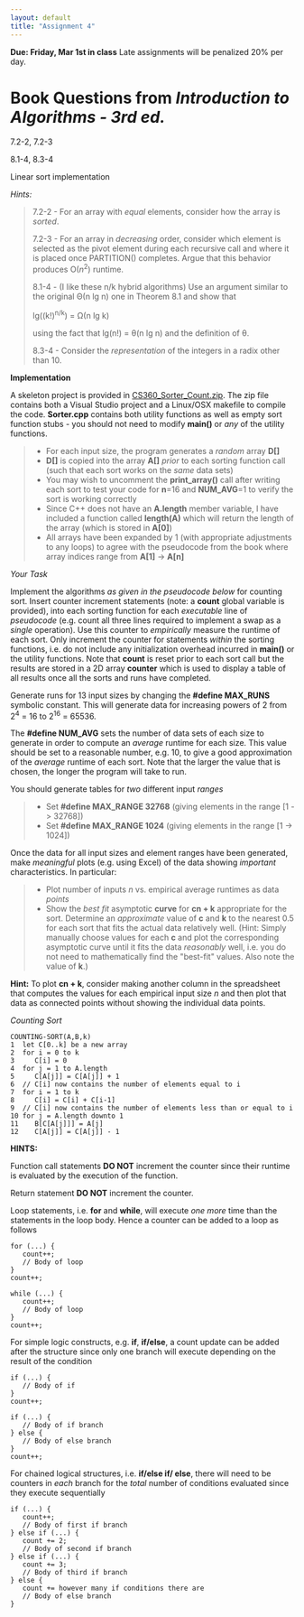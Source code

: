 ```yaml
---
layout: default
title: "Assignment 4"
---
```


**Due: Friday, Mar 1st in class** Late assignments will be penalized 20\% per day.

Book Questions from *Introduction to Algorithms - 3rd ed.*
==========================================================

7.2-2, 7.2-3

8.1-4, 8.3-4

Linear sort implementation

*Hints:*

> 7.2-2 - For an array with *equal* elements, consider how the array is *sorted*.
> 
> 7.2-3 - For an array in *decreasing* order, consider which element is selected as the pivot element during each recursive call and where it is placed once PARTITION() completes. Argue that this behavior produces O(*n*<sup>2</sup>) runtime.
> 
> 8.1-4 - (I like these n/k hybrid algorithms) Use an argument similar to the original Θ(n lg n) one in Theorem 8.1 and show that 
>
> lg((k!)<sup>n/k</sup>) = Ω(n lg k) 
>
> using the fact that lg(n!) = θ(n lg n) and the definition of θ.
>
> 8.3-4 - Consider the *representation* of the integers in a radix other than 10.

**Implementation**

A skeleton project is provided in [CS360\_Sorter\_Count.zip](../assign/src/CS360_Sorter_Count.zip). The zip file contains both a Visual Studio project and a Linux/OSX makefile to compile the code. **Sorter.cpp** contains both utility functions as well as empty sort function stubs - you should not need to modify **main()** or *any* of the utility functions.

> -   For each input size, the program generates a *random* array **D[]**
> -   **D[]** is copied into the array **A[]** *prior* to each sorting function call (such that each sort works on the *same* data sets)
> -   You may wish to uncomment the **print_array()** call after writing each sort to test your code for **n**=16 and **NUM_AVG**=1 to verify the sort is working correctly
> -   Since C++ does not have an **A.length** member variable, I have included a function called **length(A)** which will return the length of the array (which is stored in **A[0]**)
> -   All arrays have been expanded by 1 (with appropriate adjustments to any loops) to agree with the pseudocode from the book where array indices range from **A[1]** -\> **A[n]**
	
*Your Task*
	
Implement the algorithms *as given in the pseudocode below* for counting sort. Insert counter increment statements (note: a **count** global variable is provided), into each sorting function for each *executable* line of *pseudocode* (e.g. count all three lines required to implement a swap as a *single* operation). Use this counter to *empirically* measure the runtime of each sort. Only increment the counter for statements *within* the sorting functions, i.e. do not include any initialization overhead incurred in **main()** or the utility functions. Note that **count** is reset prior to each sort call but the results are stored in a 2D array **counter** which is used to display a table of all results once all the sorts and runs have completed.

Generate runs for 13 input sizes by changing the **\#define MAX\_RUNS** symbolic constant. This will generate data for increasing powers of 2 from 2<sup>4</sup> = 16 to 2<sup>16</sup> = 65536.

The **\#define NUM\_AVG** sets the number of data sets of each size to generate in order to compute an *average* runtime for each size. This value should be set to a reasonable number, e.g. 10, to give a good approximation of the *average* runtime of each sort. Note that the larger the value that is chosen, the longer the program will take to run.

You should generate tables for *two* different input *ranges*

> -   Set **#define MAX_RANGE 32768** (giving elements in the range [1 -> 32768])
> -   Set **#define MAX_RANGE 1024** (giving elements in the range [1 -> 1024])

Once the data for all input sizes and element ranges have been generated, make *meaningful* plots (e.g. using Excel) of the data showing *important* characteristics. In particular:

> -   Plot number of inputs *n* vs. empirical average runtimes as data *points*
> -   Show the *best fit* asymptotic **curve** for **cn + k** appropriate for the sort. Determine an *approximate* value of **c** and **k** to the nearest 0.5 for each sort that fits the actual data relatively well. (Hint: Simply manually choose values for each **c** and plot the corresponding asymptotic curve until it fits the data *reasonably* well, i.e. you do not need to mathematically find the "best-fit" values. Also note the value of **k**.)

**Hint:** To plot **cn + k**, consider making another column in the spreadsheet that computes the values for each empirical input size *n* and then plot that data as connected points without showing the individual data points.

*Counting Sort*

    COUNTING-SORT(A,B,k)
    1  let C[0..k] be a new array
    2  for i = 0 to k
    3     C[i] = 0
    4  for j = 1 to A.length
    5     C[A[j]] = C[A[j]] + 1
    6  // C[i] now contains the number of elements equal to i
    7  for i = 1 to k
    8     C[i] = C[i] + C[i-1]
    9  // C[i] now contains the number of elements less than or equal to i
    10 for j = A.length downto 1
    11    B[C[A[j]]] = A[j]
    12    C[A[j]] = C[A[j]] - 1

**HINTS:**

Function call statements **DO NOT** increment the counter since their runtime is evaluated by the execution of the function.

Return statement **DO NOT** increment the counter.

Loop statements, i.e. **for** and **while**, will execute *one more* time than the statements in the loop body. Hence a counter can be added to a loop as follows

    for (...) {
       count++;
       // Body of loop
    }
    count++;
    
    while (...) {
       count++;
       // Body of loop
    }
    count++;
    
For simple logic constructs, e.g. **if**, **if/else**, a count update can be added after the structure since only one branch will execute depending on the result of the condition

    if (...) {
       // Body of if
    }
    count++;
    
    if (...) {
       // Body of if branch
    } else {
       // Body of else branch
    }
    count++;
    
For chained logical structures, i.e. **if/else if/ else**, there will need to be counters in *each* branch for the *total* number of conditions evaluated since they execute sequentially

    if (...) {
       count++;
       // Body of first if branch
    } else if (...) {
       count += 2;
       // Body of second if branch
    } else if (...) {
       count += 3;
       // Body of third if branch
    } else {
       count += however many if conditions there are
       // Body of else branch
    }
